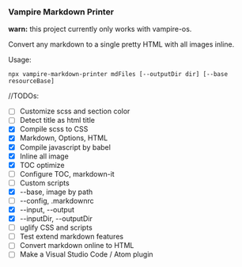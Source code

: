 ### Vampire Markdown Printer

**warn:** this project currently only works with vampire-os.

Convert any markdown to a single pretty HTML with all images inline.

Usage:

```
npx vampire-markdown-printer mdFiles [--outputDir dir] [--base resourceBase]
```

//TODOs:

+ [ ] Customize scss and section color
+ [ ] Detect title as html title
+ [X] Compile scss to CSS
+ [X] Markdown, Options, HTML
+ [X] Compile javascript by babel
+ [X] Inline all image
+ [X] TOC optimize
+ [ ] Configure TOC, markdown-it
+ [ ] Custom scripts
+ [X] --base, image by path
+ [ ] --config, .markdownrc
+ [X] --input, --output
+ [X] --inputDir, --outputDir
+ [ ] uglify CSS and scripts
+ [ ] Test extend markdown features
+ [ ] Convert markdown online to HTML
+ [ ] Make a Visual Studio Code / Atom plugin
